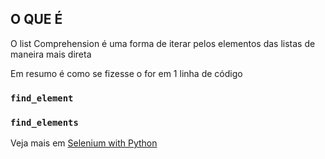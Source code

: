 ﻿

## O QUE É
O list Comprehension é uma forma de iterar pelos elementos das listas de maneira mais direta 

Em resumo é como se fizesse o for em 1 linha de código

### `find_element `









### `find_elements `

Veja mais em [Selenium with Python](https://selenium-python.readthedocs.io/)